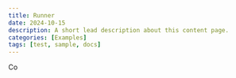 ```yaml
---
title: Runner
date: 2024-10-15
description: A short lead description about this content page.
categories: [Examples]
tags: [test, sample, docs]
---
```


Co